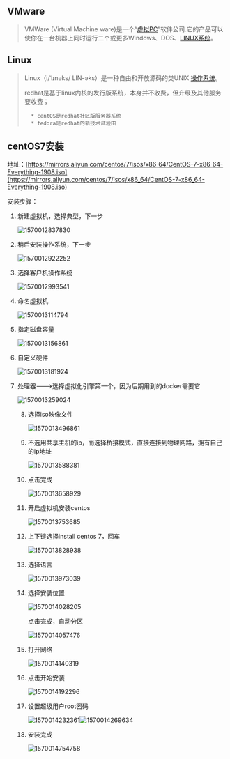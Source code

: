 ## VMware

> VMWare (Virtual Machine ware)是一个“[虚拟PC](http://www.baidu.com/s?wd=虚拟PC&tn=SE_PcZhidaonwhc_ngpagmjz&rsv_dl=gh_pc_zhidao)”软件公司.它的产品可以使你在一台机器上同时运行二个或更多Windows、DOS、[LINUX系统](http://www.baidu.com/s?wd=LINUX系统&tn=SE_PcZhidaonwhc_ngpagmjz&rsv_dl=gh_pc_zhidao)。

## Linux

> Linux（i/ˈlɪnəks/ LIN-əks）是一种自由和开放源码的类UNIX [操作系统](http://www.baidu.com/s?wd=操作系统&tn=SE_PcZhidaonwhc_ngpagmjz&rsv_dl=gh_pc_zhidao)。
>
> ​	redhat是基于linux内核的发行版系统，本身并不收费，但升级及其他服务要收费；	
>
> 		* centOS是redhat社区版服务器系统
> 		* fedora是redhat的新技术试验田

## centOS7安装

地址：[https://mirrors.aliyun.com/centos/7/isos/x86_64/CentOS-7-x86_64-Everything-1908.iso](https://mirrors.aliyun.com/centos/7/isos/x86_64/CentOS-7-x86_64-Everything-1908.iso)

安装步骤：

1. 新建虚拟机，选择典型，下一步

   ![1570012837830](H:\gitwork\notes\VMware\1VMware安装.assets\1570012837830.png)

2. 稍后安装操作系统，下一步

   ![1570012922252](H:\gitwork\notes\VMware\1VMware安装.assets\1570012922252.png)

3. 选择客户机操作系统

   

   ![1570012993541](H:\gitwork\notes\VMware\1VMware安装.assets\1570012993541.png)

4. 命名虚拟机

   ![1570013114794](H:\gitwork\notes\VMware\1VMware安装.assets\1570013114794.png)

5. 指定磁盘容量

   ![1570013156861](H:\gitwork\notes\VMware\1VMware安装.assets\1570013156861.png)

6. 自定义硬件

   ![1570013181924](H:\gitwork\notes\VMware\1VMware安装.assets\1570013181924.png)

7. 处理器--->选择虚拟化引擎第一个，因为后期用到的docker需要它

   ![1570013259024](H:\gitwork\notes\VMware\1VMware安装.assets\1570013259024.png)

   8. 选择iso映像文件

      ![1570013496861](H:\gitwork\notes\VMware\1VMware安装.assets\1570013496861.png)

   9. 不选用共享主机的ip，而选择桥接模式，直接连接到物理网路，拥有自己的ip地址

      ![1570013588381](H:\gitwork\notes\VMware\1VMware安装.assets\1570013588381.png)

   10. 点击完成

       ![1570013658929](H:\gitwork\notes\VMware\1VMware安装.assets\1570013658929.png)

   11. 开启虚拟机安装centos

       ![1570013753685](H:\gitwork\notes\VMware\1VMware安装.assets\1570013753685.png)

   12. 上下键选择install centos 7，回车

       ![1570013828938](H:\gitwork\notes\VMware\1VMware安装.assets\1570013828938.png)

   13. 选择语言

       ![1570013973039](H:\gitwork\notes\VMware\1VMware安装.assets\1570013973039.png)

   14. 选择安装位置

       ![1570014028205](H:\gitwork\notes\VMware\1VMware安装.assets\1570014028205.png)

       点击完成，自动分区

       ![1570014057476](H:\gitwork\notes\VMware\1VMware安装.assets\1570014057476.png)

   15. 打开网络

       ![1570014140319](H:\gitwork\notes\VMware\1VMware安装.assets\1570014140319.png)

   16. 点击开始安装

       ![1570014192296](H:\gitwork\notes\VMware\1VMware安装.assets\1570014192296.png)

   17. 设置超级用户root密码

       ![1570014232361](H:\gitwork\notes\VMware\1VMware安装.assets\1570014232361.png)![1570014269634](H:\gitwork\notes\VMware\1VMware安装.assets\1570014269634.png)

   18. 安装完成

       ![1570014754758](H:\gitwork\notes\VMware\1VMware安装.assets\1570014754758.png)

   

   

   



